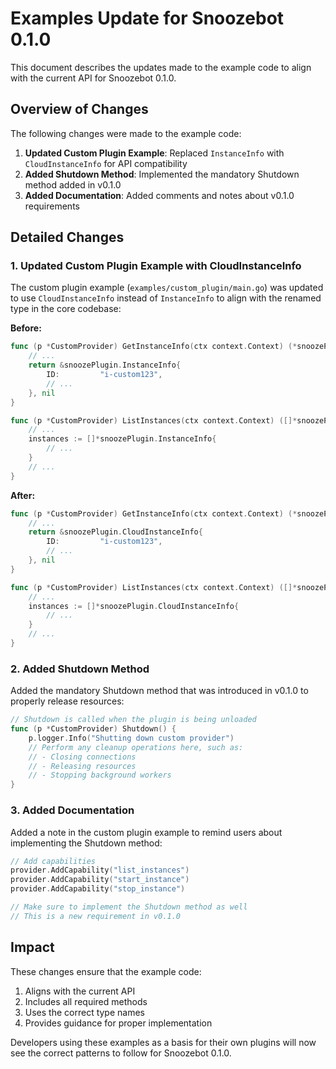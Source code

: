 # Examples Update for Snoozebot 0.1.0

This document describes the updates made to the example code to align with the current API for Snoozebot 0.1.0.

## Overview of Changes

The following changes were made to the example code:

1. **Updated Custom Plugin Example**: Replaced `InstanceInfo` with `CloudInstanceInfo` for API compatibility
2. **Added Shutdown Method**: Implemented the mandatory Shutdown method added in v0.1.0
3. **Added Documentation**: Added comments and notes about v0.1.0 requirements

## Detailed Changes

### 1. Updated Custom Plugin Example with CloudInstanceInfo

The custom plugin example (`examples/custom_plugin/main.go`) was updated to use `CloudInstanceInfo` instead of `InstanceInfo` to align with the renamed type in the core codebase:

**Before:**
```go
func (p *CustomProvider) GetInstanceInfo(ctx context.Context) (*snoozePlugin.InstanceInfo, error) {
    // ...
    return &snoozePlugin.InstanceInfo{
        ID:         "i-custom123",
        // ...
    }, nil
}

func (p *CustomProvider) ListInstances(ctx context.Context) ([]*snoozePlugin.InstanceInfo, error) {
    // ...
    instances := []*snoozePlugin.InstanceInfo{
        // ...
    }
    // ...
}
```

**After:**
```go
func (p *CustomProvider) GetInstanceInfo(ctx context.Context) (*snoozePlugin.CloudInstanceInfo, error) {
    // ...
    return &snoozePlugin.CloudInstanceInfo{
        ID:         "i-custom123",
        // ...
    }, nil
}

func (p *CustomProvider) ListInstances(ctx context.Context) ([]*snoozePlugin.CloudInstanceInfo, error) {
    // ...
    instances := []*snoozePlugin.CloudInstanceInfo{
        // ...
    }
    // ...
}
```

### 2. Added Shutdown Method

Added the mandatory Shutdown method that was introduced in v0.1.0 to properly release resources:

```go
// Shutdown is called when the plugin is being unloaded
func (p *CustomProvider) Shutdown() {
    p.logger.Info("Shutting down custom provider")
    // Perform any cleanup operations here, such as:
    // - Closing connections
    // - Releasing resources
    // - Stopping background workers
}
```

### 3. Added Documentation

Added a note in the custom plugin example to remind users about implementing the Shutdown method:

```go
// Add capabilities
provider.AddCapability("list_instances")
provider.AddCapability("start_instance")
provider.AddCapability("stop_instance")

// Make sure to implement the Shutdown method as well
// This is a new requirement in v0.1.0
```

## Impact

These changes ensure that the example code:

1. Aligns with the current API
2. Includes all required methods
3. Uses the correct type names
4. Provides guidance for proper implementation

Developers using these examples as a basis for their own plugins will now see the correct patterns to follow for Snoozebot 0.1.0.
